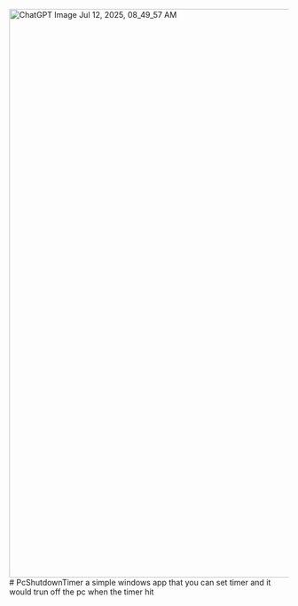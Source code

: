 <img width="1024" height="1024" alt="ChatGPT Image Jul 12, 2025, 08_49_57 AM" src="https://github.com/user-attachments/assets/b91e19a2-b9d8-4191-be90-de4af9b9bbc8" /># PcShutdownTimer
a simple windows app that you can set timer and it would trun off the pc when the timer hit

